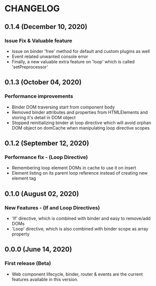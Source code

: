 # CHANGELOG

## 0.1.4 (December 10, 2020)

### Issue Fix & Valuable feature

* Issue on binder 'free' method for default and custom plugins as well
* Event related unwanted console error
* Finally, a new valuable extra feature on 'loop' which is called 'setPreprocessor'

## 0.1.3 (October 04, 2020)

### Performance improvements

* Binder DOM traversing start from component body
* Removed binder attributes and properties from HTMLElements and storing it's detail in DOM object
* Stopped reinitializing binder at loop directive which will avoid orphan DOM object on domCache when manipulating loop directive scopes 

## 0.1.2 (September 12, 2020)

### Performance fix - (Loop Directive)

* Remembering loop element DOMs in cache to use it on insert
* Element listing on its parent loop reference instead of creating new element tag
  
## 0.1.0 (August 02, 2020)

### New Features - (If and Loop Directives)

* 'If' directive, which is combined with binder and easy to remove/add DOMs
* 'Loop' directive, which is also combined with binder scope as array property

## 0.0.0 (June 14, 2020)

### First release (Beta)

* Web component lifecycle, binder, router & events are the current features available in this version.

